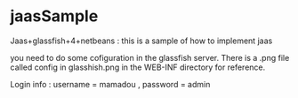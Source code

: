 # jaasSample
Jaas+glassfish+4+netbeans : this is a sample of how to implement jaas

you need to do some cofiguration in the glassfish server.
There is a .png file called config in glasshish.png in the WEB-INF directory for reference.

Login info :  username = mamadou ,
              password = admin


